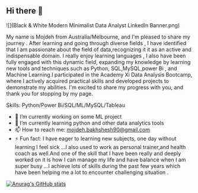 ## Hi there 👋

![](Black & White Modern Minimalist Data Analyst LinkedIn Banner.png)



My name is Mojdeh from Australia/Melbourne, and I'm pleased to share my journey . After learning and going through diverse fields , I have identified that I am passionate about the field of data,recognizing it it as an active and indispensable domain. I really enjoy learning languages , I also have been fully engaged with this dynamic field, expanding my knowledge by learning new tools and techniques such as Python, SQL,MySQL,power Bi , and Machine Learning.I participated in the Academy Xi Data Analysis Bootcamp, where I actively acquired practical skills and developed projects to demonstrate my abilities. I'm excited to share my progress with you, and thank you for stopping by my page.

Skills: Python/Power Bi/SQL/ML/MySQL/Tableau

- 🔭 I’m currently working on some ML project 
- 🌱 I’m currently learning python and other data analytics tools 
- 📫 How to reach me: mojdeh.bakhshesh90@gmail.com 
- ⚡ Fun fact: I have eager to learning new subjects, one day without learning I feel sick ...I also used to work  as personal trainer,and health coach as well.And one of the skill that I have been really and deeply worked on it is how I can  manage my life and have balance  when I am super busy ...I achieve lots of skills during the past few years which have been helping me a lot to encounter challenging situation .



[![Anurag's GitHub stats](https://github-readme-stats.vercel.app/api?username=MojdehBkh)](https://github.com/anuraghazra/github-readme-stats)


